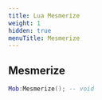```yaml
---
title: Lua Mesmerize
weight: 1
hidden: true
menuTitle: Mesmerize
---
```

## Mesmerize
```lua
Mob:Mesmerize(); -- void
```